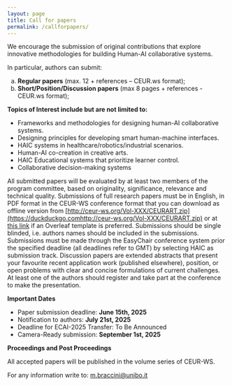 ```yaml
---
layout: page
title: Call for papers
permalink: /callforpapers/
---
```


We encourage the submission of original contributions that explore innovative methodologies for building Human-AI collaborative systems.

In particular, authors can submit:
<ol type="a">
  <li> <b>Regular papers</b> (max. 12 + references – CEUR.ws format);</li>
  <li> <b>Short/Position/Discussion papers</b> (max 8 pages + references - CEUR.ws format);</li>
</ol>


**Topics of Interest include but are not limited to:**
-  Frameworks and methodologies for designing human-AI collaborative systems.
-  Designing principles for developing smart human-machine interfaces.
-  HAIC systems in healthcare/robotics/industrial scenarios.
-  Human-AI co-creation in creative arts.
-  HAIC Educational systems that prioritize learner control.
-  Collaborative decision-making systems

All submitted papers will be evaluated by at least two members of the program committee, based on originality, significance, relevance and technical quality. Submissions of full research papers must be in English, in PDF format in the CEUR-WS conference format that you can download as offline version from [http://ceur-ws.org/Vol-XXX/CEURART.zip](https://duckduckgo.comhttp://ceur-ws.org/Vol-XXX/CEURART.zip) or at [this link](https://www.overleaf.com/latex/templates/template-for-submissions-to-ceur-workshop-proceedings-ceur-ws-dot-org/wqyfdgftmcfw) if an Overleaf template is preferred.
Submissions should be single blinded, i.e. authors names should be included in the submissions. Submissions must be made through the EasyChair conference system prior the specified deadline (all deadlines refer to GMT) by selecting HAIC as submission track. Discussion papers are extended abstracts that present your favourite recent application work (published elsewhere), position, or open problems with clear and concise formulations of current challenges. At least one of the authors should register and take part at the conference to make the presentation.

**Important Dates**
- Paper submission deadline: **June 15th, 2025**
- Notification to authors: **July 21st, 2025**
- Deadline for ECAI-2025 Transfer: To Be Announced
- Camera-Ready submission: **September 1st, 2025**

**Proceedings and Post Proceedings**

All accepted papers will be published in the volume series of CEUR-WS. 

For any information write to:
<m.braccini@unibo.it>
